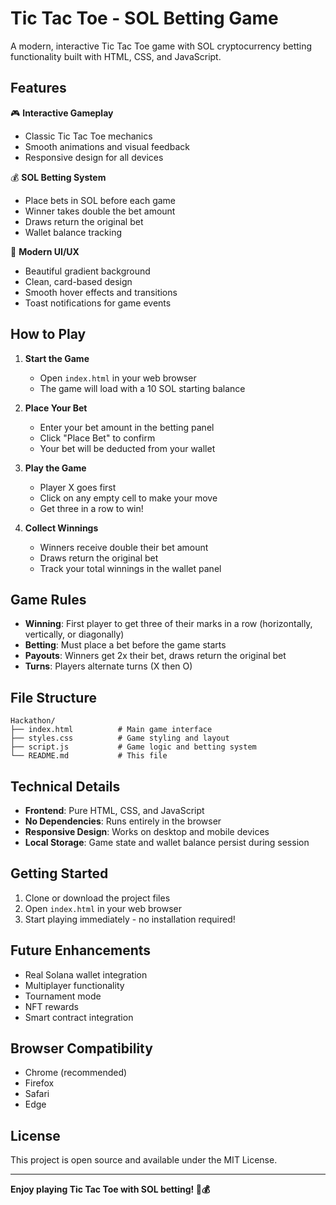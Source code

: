 # Tic Tac Toe - SOL Betting Game

A modern, interactive Tic Tac Toe game with SOL cryptocurrency betting functionality built with HTML, CSS, and JavaScript.

## Features

🎮 **Interactive Gameplay**
- Classic Tic Tac Toe mechanics
- Smooth animations and visual feedback
- Responsive design for all devices

💰 **SOL Betting System**
- Place bets in SOL before each game
- Winner takes double the bet amount
- Draws return the original bet
- Wallet balance tracking

🎨 **Modern UI/UX**
- Beautiful gradient background
- Clean, card-based design
- Smooth hover effects and transitions
- Toast notifications for game events

## How to Play

1. **Start the Game**
   - Open `index.html` in your web browser
   - The game will load with a 10 SOL starting balance

2. **Place Your Bet**
   - Enter your bet amount in the betting panel
   - Click "Place Bet" to confirm
   - Your bet will be deducted from your wallet

3. **Play the Game**
   - Player X goes first
   - Click on any empty cell to make your move
   - Get three in a row to win!

4. **Collect Winnings**
   - Winners receive double their bet amount
   - Draws return the original bet
   - Track your total winnings in the wallet panel

## Game Rules

- **Winning**: First player to get three of their marks in a row (horizontally, vertically, or diagonally)
- **Betting**: Must place a bet before the game starts
- **Payouts**: Winners get 2x their bet, draws return the original bet
- **Turns**: Players alternate turns (X then O)

## File Structure

```
Hackathon/
├── index.html          # Main game interface
├── styles.css          # Game styling and layout
├── script.js           # Game logic and betting system
└── README.md           # This file
```

## Technical Details

- **Frontend**: Pure HTML, CSS, and JavaScript
- **No Dependencies**: Runs entirely in the browser
- **Responsive Design**: Works on desktop and mobile devices
- **Local Storage**: Game state and wallet balance persist during session

## Getting Started

1. Clone or download the project files
2. Open `index.html` in your web browser
3. Start playing immediately - no installation required!

## Future Enhancements

- Real Solana wallet integration
- Multiplayer functionality
- Tournament mode
- NFT rewards
- Smart contract integration

## Browser Compatibility

- Chrome (recommended)
- Firefox
- Safari
- Edge

## License

This project is open source and available under the MIT License.

---

**Enjoy playing Tic Tac Toe with SOL betting! 🎯💰**
